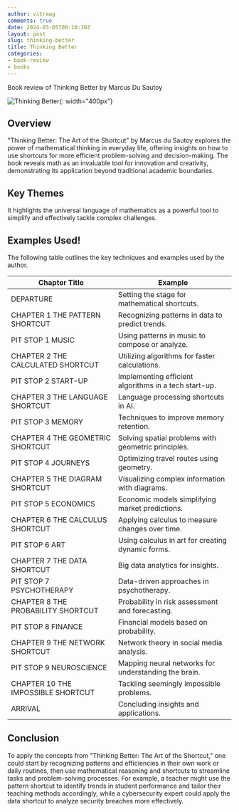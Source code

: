 ```yaml
---
author: vitraag
comments: true
date: 2024-03-05T00:10:30Z 
layout: post
slug: thinking-better 
title: Thinking Better
categories:
- book-review
- books
---
```

Book review of Thinking Better by Marcus Du Sautoy 

![Thinking Better]({{site.url}}{{site.baseurl}}/assets/images/books/thinking-better.jpg){: width="400px"}

## Overview
"Thinking Better: The Art of the Shortcut" by Marcus du Sautoy explores the power of mathematical thinking in everyday life, offering insights on how to use shortcuts for more efficient problem-solving and decision-making. The book reveals math as an invaluable tool for innovation and creativity, demonstrating its application beyond traditional academic boundaries.

## Key Themes
It highlights the universal language of mathematics as a powerful tool to simplify and effectively tackle complex challenges.

## Examples Used!

The following table outlines the key techniques and examples used by the author.

| Chapter Title                    | Example                                               |
|----------------------------------|-------------------------------------------------------|
| DEPARTURE                        | Setting the stage for mathematical shortcuts.         |
| CHAPTER 1 THE PATTERN SHORTCUT   | Recognizing patterns in data to predict trends.       |
| PIT STOP 1 MUSIC                 | Using patterns in music to compose or analyze.        |
| CHAPTER 2 THE CALCULATED SHORTCUT| Utilizing algorithms for faster calculations.         |
| PIT STOP 2 START-UP              | Implementing efficient algorithms in a tech start-up. |
| CHAPTER 3 THE LANGUAGE SHORTCUT  | Language processing shortcuts in AI.                  |
| PIT STOP 3 MEMORY                | Techniques to improve memory retention.               |
| CHAPTER 4 THE GEOMETRIC SHORTCUT | Solving spatial problems with geometric principles.   |
| PIT STOP 4 JOURNEYS              | Optimizing travel routes using geometry.              |
| CHAPTER 5 THE DIAGRAM SHORTCUT   | Visualizing complex information with diagrams.        |
| PIT STOP 5 ECONOMICS             | Economic models simplifying market predictions.       |
| CHAPTER 6 THE CALCULUS SHORTCUT  | Applying calculus to measure changes over time.       |
| PIT STOP 6 ART                   | Using calculus in art for creating dynamic forms.     |
| CHAPTER 7 THE DATA SHORTCUT      | Big data analytics for insights.                      |
| PIT STOP 7 PSYCHOTHERAPY         | Data-driven approaches in psychotherapy.              |
| CHAPTER 8 THE PROBABILITY SHORTCUT| Probability in risk assessment and forecasting.      |
| PIT STOP 8 FINANCE               | Financial models based on probability.                |
| CHAPTER 9 THE NETWORK SHORTCUT   | Network theory in social media analysis.              |
| PIT STOP 9 NEUROSCIENCE          | Mapping neural networks for understanding the brain.  |
| CHAPTER 10 THE IMPOSSIBLE SHORTCUT| Tackling seemingly impossible problems.              |
| ARRIVAL                          | Concluding insights and applications.                 |


## Conclusion
To apply the concepts from "Thinking Better: The Art of the Shortcut," one could start by recognizing patterns and efficiencies in their own work or daily routines, then use mathematical reasoning and shortcuts to streamline tasks and problem-solving processes. For example, a teacher might use the pattern shortcut to identify trends in student performance and tailor their teaching methods accordingly, while a cybersecurity expert could apply the data shortcut to analyze security breaches more effectively.

